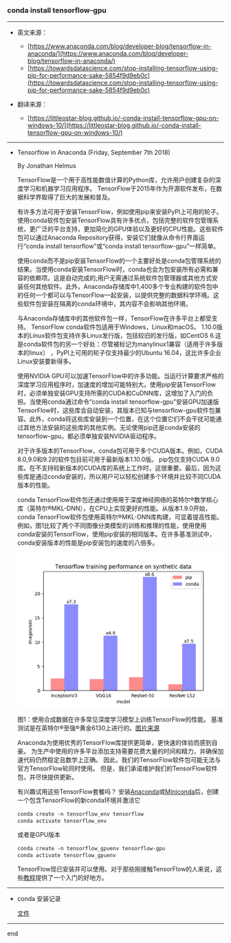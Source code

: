 ###  conda install tensorflow-gpu

---

- 英文来源：
  - [https://www.anaconda.com/blog/developer-blog/tensorflow-in-anaconda/](https://www.anaconda.com/blog/developer-blog/tensorflow-in-anaconda/)
  - [https://towardsdatascience.com/stop-installing-tensorflow-using-pip-for-performance-sake-5854f9d9eb0c](https://towardsdatascience.com/stop-installing-tensorflow-using-pip-for-performance-sake-5854f9d9eb0c)


- 翻译来源：
  - [https://littleostar-blog.github.io/-conda-install-tensorflow-gpu-on-windows-10/](https://littleostar-blog.github.io/-conda-install-tensorflow-gpu-on-windows-10/)

---

- Tensorflow in Anaconda (Friday, September 7th 2018)

    By Jonathan Helmus

    TensorFlow是一个用于高性能数值计算的Python库，允许用户创建复杂的深度学习和机器学习应用程序。 TensorFlow于2015年作为开源软件发布，在数据科学界取得了巨大的发展和普及。

    有许多方法可用于安装TensorFlow，例如使用pip来安装PyPI上可用的轮子。使用conda软件包安装TensorFlow具有许多优点，包括完整的软件包管理系统，更广泛的平台支持，更加简化的GPU体验以及更好的CPU性能。这些软件包可以通过Anaconda Repository获得，安装它们就像从命令行界面运行“conda install tensorflow”或“conda install tensorflow-gpu”一样简单。

    使用conda而不是pip安装TensorFlow的一个主要好处是conda包管理系统的结果。当使用conda安装TensorFlow时，conda也会为包安装所有必需和兼容的依赖项。这是自动完成的;用户无需通过系统软件包管理器或其他方式安装任何其他软件。此外，Anaconda存储库中1,400多个专业构建的软件包中的任何一个都可以与TensorFlow一起安装，以提供完整的数据科学环境。这些软件包安装在隔离的conda环境中，其内容不会影响其他环境。

    与Anaconda存储库中的其他软件包一样，TensorFlow在许多平台上都受支持。 TensorFlow conda软件包适用于Windows，Linux和macOS。 1.10.0版本的Linux软件包支持许多Linux发行版，包括较旧的发行版，如CentOS 6.这是conda软件包的另一个好处：尽管被标记为manylinux1兼容（适用于许多版本的linux） ，PyPI上可用的轮子仅支持最少的Ubuntu 16.04，这比许多企业Linux安装要新得多。

    使用NVIDIA GPU可以加速TensorFlow中的许多功能。当运行计算要求严格的深度学习应用程序时，加速度的增加可能特别大。使用pip安装TensorFlow时，必须单独安装GPU支持所需的CUDA和CuDNN库，这增加了入门的负担。当使用conda通过命令“conda install tensorflow-gpu”安装GPU加速版TensorFlow时，这些库会自动安装，其版本已知与tensorflow-gpu软件包兼容。此外，conda将这些库安装到一个位置，在这个位置它们不会干扰可能通过其他方法安装的这些库的其他实例。无论使用pip还是conda安装的tensorflow-gpu，都必须单独安装NVIDIA驱动程序。

    对于许多版本的TensorFlow，conda包可用于多个CUDA版本。例如，CUDA 8.0,9.0和9.2的软件包目前可用于最新版本1.10.0版。 pip包仅支持CUDA 9.0库。在不支持较新版本的CUDA库的系统上工作时，这很重要。最后，因为这些库是通过conda安装的，所以用户可以轻松创建多个环境并比较不同CUDA版本的性能。

    conda TensorFlow软件包还通过使用用于深度神经网络的英特尔®数学核心库（英特尔®MKL-DNN），在CPU上实现更好的性能。从版本1.9.0开始，conda TensorFlow软件包使用英特尔®MKL-DNN库构建，可显着提高性能。例如，图1比较了两个不同图像分类模型的训练和推理的性能，使用使用conda安装的TensorFlow，使用pip安装的相同版本。在许多基准测试中，conda安装版本的性能是pip安装包的速度的八倍多。
    
    <img src="https://raw.githubusercontent.com/littleostar-blog/-conda-install-tensorflow-gpu-on-windows-10/master/images/conda1.png" width="640px" />
    
    图1：使用合成数据在许多常见深度学习模型上训练TensorFlow的性能。 基准测试是在英特尔®至强®黄金6130上进行的。[图片来源](https://www.anaconda.com/blog/developer-blog/tensorflow-in-anaconda/)

    Anaconda为使用优秀的TensorFlow库提供更简单，更快速的体验而感到自豪。 为生产中使用的许多平台添加支持需要花费大量的时间和精力，并确保加速代码仍然稳定且数学上正确。 因此，我们的TensorFlow软件包可能无法与官方TensorFlow轮同时使用。 但是，我们承诺维护我们的TensorFlow软件包，并尽快提供更新。

    有兴趣试用这些TensorFlow套餐吗？ 安装[Anaconda](https://www.anaconda.com/download)或[Miniconda](https://conda.io/miniconda.html)后，创建一个包含TensorFlow的新conda环境并激活它
    
    ```
    conda create -n tensorflow_env tensorflow
    conda activate tensorflow_env
    
    ```
    
    或者是GPU版本
    ```
    conda create -n tensorflow_gpuenv tensorflow-gpu
    conda activate tensorflow_gpuenv
    
    ```

    TensorFlow现已安装并可以使用。对于那些刚接触TensorFlow的人来说，这些[教程](https://www.tensorflow.org/tutorials/)提供了一个入门的好地方。


---

- conda 安装记录

    [文件](https://github.com/littleostar-blog/-conda-install-tensorflow-gpu-on-windows-10/tree/master/files)


---

end

